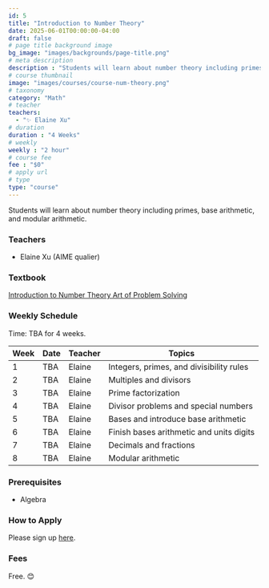 ```yaml
---
id: 5
title: "Introduction to Number Theory"
date: 2025-06-01T00:00:00-04:00
draft: false
# page title background image
bg_image: "images/backgrounds/page-title.png"
# meta description
description : "Students will learn about number theory including primes, base arithmetic, and modular arithmetic."
# course thumbnail
image: "images/courses/course-num-theory.png"
# taxonomy
category: "Math"
# teacher
teachers:
  - "✨ Elaine Xu"
# duration
duration : "4 Weeks"
# weekly
weekly : "2 hour"
# course fee
fee : "$0"
# apply url
# type
type: "course"
---
```


Students will learn about number theory including primes, base arithmetic, and modular arithmetic.

### Teachers

* Elaine Xu (AIME qualier)

### Textbook 
[Introduction to Number Theory Art of Problem Solving](https://artofproblemsolving.com/store/book/intro-number-theory)

### Weekly Schedule

Time: TBA for 4 weeks.

|Week   |Date    | Teacher   | Topics
|-------|--------|-----------|--------------
|1      |TBA   | Elaine    | Integers, primes, and divisibility rules
|2      |TBA   | Elaine    | Multiples and divisors
|3      |TBA   | Elaine    | Prime factorization
|4      |TBA   | Elaine    | Divisor problems and special numbers
|5      |TBA   | Elaine    | Bases and introduce base arithmetic
|6      |TBA   | Elaine    | Finish bases arithmetic and units digits
|7      |TBA   | Elaine    | Decimals and fractions
|8      |TBA   | Elaine    | Modular arithmetic


### Prerequisites

* Algebra

### How to Apply

Please sign up [here](https://forms.gle/sqG1GRbDJv3GEyxN7).

### Fees

Free. 😊

